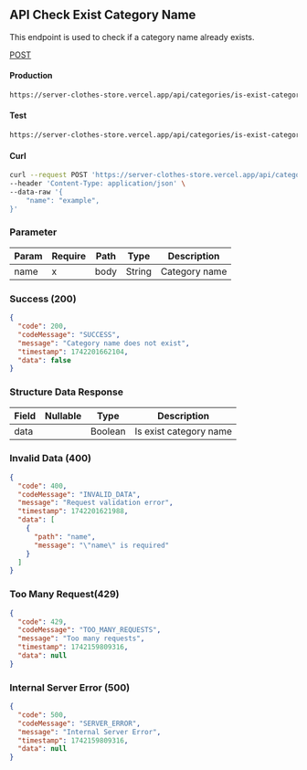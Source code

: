 ## API Check Exist Category Name

This endpoint is used to check if a category name already exists.

[POST](#)

#### Production

```bash
https://server-clothes-store.vercel.app/api/categories/is-exist-category-name
```

#### Test

```bash
https://server-clothes-store.vercel.app/api/categories/is-exist-category-name
```

#### Curl

```bash
curl --request POST 'https://server-clothes-store.vercel.app/api/categories/is-exist-category-name' \
--header 'Content-Type: application/json' \
--data-raw '{
    "name": "example",
}'
```

### Parameter

| Param | Require | Path | Type   | Description   |
| ----- | ------- | ---- | ------ | ------------- |
| name  | x       | body | String | Category name |

### Success (200)

```json
{
  "code": 200,
  "codeMessage": "SUCCESS",
  "message": "Category name does not exist",
  "timestamp": 1742201662104,
  "data": false
}
```

### Structure Data Response

| Field | Nullable | Type    | Description            |
| ----- | -------- | ------- | ---------------------- |
| data  |          | Boolean | Is exist category name |

### Invalid Data (400)

```json
{
  "code": 400,
  "codeMessage": "INVALID_DATA",
  "message": "Request validation error",
  "timestamp": 1742201621988,
  "data": [
    {
      "path": "name",
      "message": "\"name\" is required"
    }
  ]
}
```

### Too Many Request(429)

```json
{
  "code": 429,
  "codeMessage": "TOO_MANY_REQUESTS",
  "message": "Too many requests",
  "timestamp": 1742159809316,
  "data": null
}
```

### Internal Server Error (500)

```json
{
  "code": 500,
  "codeMessage": "SERVER_ERROR",
  "message": "Internal Server Error",
  "timestamp": 1742159809316,
  "data": null
}
```
